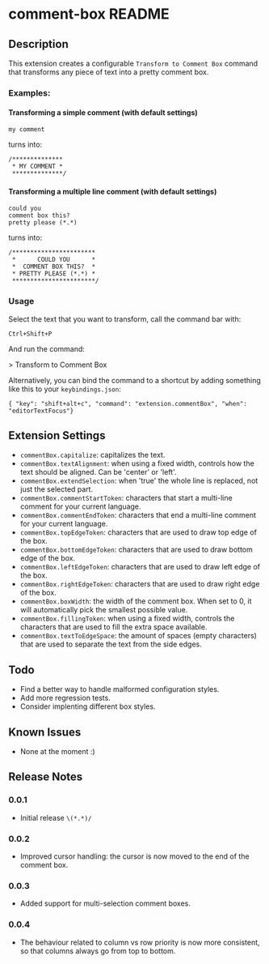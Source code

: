 # comment-box README

## Description

This extension creates a configurable `Transform to Comment Box` command that transforms any piece of text into a pretty comment box.


### Examples:
#### Transforming a simple comment (with default settings)

```
my comment
```

turns into:

```
/**************
 * MY COMMENT *
 **************/
```


#### Transforming a multiple line comment (with default settings)
```
could you
comment box this?
pretty please (*.*)
```
turns into:

```
/***********************
 *      COULD YOU      *
 *  COMMENT BOX THIS?  *
 * PRETTY PLEASE (*.*) *
 ***********************/
```

### Usage
Select the text that you want to transform, call the command bar with:

`Ctrl+Shift+P`

And run the command:

\> Transform to Comment Box

Alternatively, you can bind the command to a shortcut by adding something like this to your `keybindings.json`:
```
{ "key": "shift+alt+c", "command": "extension.commentBox", "when": "editorTextFocus"}
```

## Extension Settings

* `commentBox.capitalize`: capitalizes the text.
* `commentBox.textAlignment`: when using a fixed width, controls how the text should be aligned. Can be 'center' or 'left'.
* `commentBox.extendSelection`: when 'true' the whole line is replaced, not just the selected part.
* `commentBox.commentStartToken`: characters that start a multi-line comment for your current language.
* `commentBox.commentEndToken`: characters that end a multi-line comment for your current language.
* `commentBox.topEdgeToken`: characters that are used to draw top edge of the box.
* `commentBox.bottomEdgeToken`: characters that are used to draw bottom edge of the box.
* `commentBox.leftEdgeToken`: characters that are used to draw left edge of the box.
* `commentBox.rightEdgeToken`: characters that are used to draw right edge of the box.
* `commentBox.boxWidth`: the width of the comment box. When set to 0, it will automatically pick the smallest possible value.
* `commentBox.fillingToken`: when using a fixed width, controls the characters that are used to fill the extra space available.
* `commentBox.textToEdgeSpace`: the amount of spaces (empty characters) that are used to separate the text from the side edges.

## Todo
* Find a better way to handle malformed configuration styles.
* Add more regression tests.
* Consider implenting different box styles.

## Known Issues

* None at the moment :)

## Release Notes

### 0.0.1

* Initial release `\(*.*)/`

### 0.0.2

* Improved cursor handling: the cursor is now moved to the end of the comment box.

### 0.0.3

* Added support for multi-selection comment boxes.

### 0.0.4

* The behaviour related to column vs row priority is now more consistent, so that columns always go from top to bottom.

